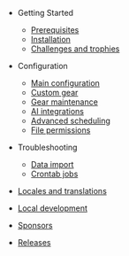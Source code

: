 - Getting Started

  - [Prerequisites](quickstart.md)
  - [Installation](more-pages.md)
  - [Challenges and trophies](cover.md)

- Configuration

  - [Main configuration](configuration.md)
  - [Custom gear](themes.md)
  - [Gear maintenance](plugins.md)
  - [AI integrations](write-a-plugin.md)
  - [Advanced scheduling](write-a-plugin.md)
  - [File permissions](write-a-plugin.md)
  
- Troubleshooting

  - [Data import](deploy.md)
  - [Crontab jobs](helpers.md)

- [Locales and translations](awesome.md)
- [Local development](awesome.md)
- [Sponsors](awesome.md)
- [Releases](changelog.md)